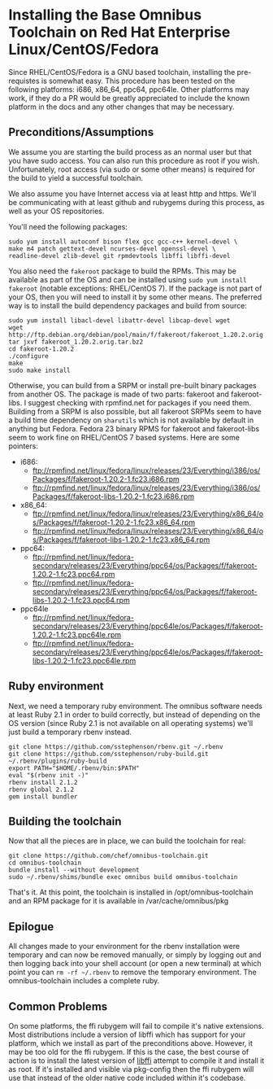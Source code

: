 Installing the Base Omnibus Toolchain on Red Hat Enterprise Linux/CentOS/Fedora
==================

Since RHEL/CentOS/Fedora is a GNU based toolchain, installing the pre-requistes is somewhat easy. This procedure has been tested on the following platforms: i686, x86_64, ppc64, ppc64le. Other platforms may work, if they do a PR would be greatly appreciated to include the known platform in the docs and any other changes that may be necessary.

Preconditions/Assumptions
-------------------------

We assume you are starting the build process as an normal user but that you have sudo access. You can also run this procedure as root if you wish. Unfortunately, root access (via sudo or some other means) is required for the build to yield a successful toolchain.

We also assume you have Internet access via at least http and https. We'll be communicating with at least github and rubygems during this process, as well as your OS repositories.

You'll need the following packages:

```shell
sudo yum install autoconf bison flex gcc gcc-c++ kernel-devel \
make m4 patch gettext-devel ncurses-devel openssl-devel \
readline-devel zlib-devel git rpmdevtools libffi libffi-devel
```

You also need the `fakeroot` package to build the RPMs. This may be available as part of the OS and can be installed using `sudo yum install fakeroot` (notable exceptions: RHEL/CentOS 7). If the package is not part of your OS, then you will need to install it by some other means. The preferred way is to install the build dependency packages and build from source:

```shell
sudo yum install libacl-devel libattr-devel libcap-devel wget
wget http://ftp.debian.org/debian/pool/main/f/fakeroot/fakeroot_1.20.2.orig.tar.bz2
tar jxvf fakeroot_1.20.2.orig.tar.bz2
cd fakeroot-1.20.2
./configure
make
sudo make install
```

Otherwise, you can build from a SRPM or install pre-built binary packages from another OS. The package is made of two parts: fakeroot and fakeroot-libs. I suggest checking with rpmfind.net for packages if you need them. Building from a SRPM is also possible, but all fakeroot SRPMs seem to have a build time dependency on `sharutils` which is not available by default in anything but Fedora. Fedora 23 binary RPMS for fakeroot and fakeroot-libs seem to work fine on RHEL/CentOS 7 based systems. Here are some pointers:
  * i686:
    * ftp://rpmfind.net/linux/fedora/linux/releases/23/Everything/i386/os/Packages/f/fakeroot-1.20.2-1.fc23.i686.rpm
    * ftp://rpmfind.net/linux/fedora/linux/releases/23/Everything/i386/os/Packages/f/fakeroot-libs-1.20.2-1.fc23.i686.rpm
  * x86_64:
    * ftp://rpmfind.net/linux/fedora/linux/releases/23/Everything/x86_64/os/Packages/f/fakeroot-1.20.2-1.fc23.x86_64.rpm
    * ftp://rpmfind.net/linux/fedora/linux/releases/23/Everything/x86_64/os/Packages/f/fakeroot-libs-1.20.2-1.fc23.x86_64.rpm
  * ppc64:
    *   ftp://rpmfind.net/linux/fedora-secondary/releases/23/Everything/ppc64/os/Packages/f/fakeroot-1.20.2-1.fc23.ppc64.rpm
    *  ftp://rpmfind.net/linux/fedora-secondary/releases/23/Everything/ppc64/os/Packages/f/fakeroot-libs-1.20.2-1.fc23.ppc64.rpm
  * ppc64le
    * ftp://rpmfind.net/linux/fedora-secondary/releases/23/Everything/ppc64le/os/Packages/f/fakeroot-1.20.2-1.fc23.ppc64le.rpm
    * ftp://rpmfind.net/linux/fedora-secondary/releases/23/Everything/ppc64le/os/Packages/f/fakeroot-libs-1.20.2-1.fc23.ppc64le.rpm

Ruby environment
----------------

Next, we need a temporary ruby environment. The omnibus software needs at least Ruby 2.1 in order to build correctly, but instead of depending on the OS version (since Ruby 2.1 is not available on all operating systems) we'll just build a temporary rbenv instead.

```shell
git clone https://github.com/sstephenson/rbenv.git ~/.rbenv
git clone https://github.com/sstephenson/ruby-build.git ~/.rbenv/plugins/ruby-build
export PATH="$HOME/.rbenv/bin:$PATH"
eval "$(rbenv init -)"
rbenv install 2.1.2
rbenv global 2.1.2
gem install bundler
```

Building the toolchain
----------------------

Now that all the pieces are in place, we can build the toolchain for real:

```shell
git clone https://github.com/chef/omnibus-toolchain.git
cd omnibus-toolchain
bundle install --without development
sudo ~/.rbenv/shims/bundle exec omnibus build omnibus-toolchain
```

That's it. At this point, the toolchain is installed in /opt/omnibus-toolchain and an RPM package for it is available in /var/cache/omnibus/pkg

Epilogue
--------

All changes made to your environment for the rbenv installation were temporary and can now be removed manually, or simply by logging out and then logging back into your shell account (or open a new terminal) at which point you can `rm -rf ~/.rbenv` to remove the temporary environment. The omnibus-toolchain includes a complete ruby.

Common Problems
---------------

On some platforms, the ffi rubygem will fail to compile it's native extensions. Most distributions include a version of libffi which has support for your platform, which we install as part of the preconditions above. However, it may be too old for the ffi rubygem. If this is the case, the best course of action is to install the latest version of [libffi](https://sourceware.org/libffi/) attempt to compile it and install it as root. If it's installed and visible via pkg-config then the ffi rubygem will use that instead of the older native code included within it's codebase.
